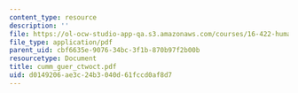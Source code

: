 ```yaml
---
content_type: resource
description: ''
file: https://ol-ocw-studio-app-qa.s3.amazonaws.com/courses/16-422-human-supervisory-control-of-automated-systems-spring-2004/d0149206ae3c24b3040d61fccd0af8d7_cumm_guer_ctwoct.pdf
file_type: application/pdf
parent_uid: cbf6635e-9076-34bc-3f1b-870b97f2b00b
resourcetype: Document
title: cumm_guer_ctwoct.pdf
uid: d0149206-ae3c-24b3-040d-61fccd0af8d7
---
```

